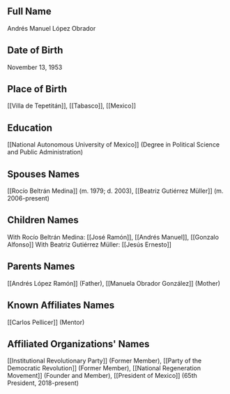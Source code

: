 ## Full Name
Andrés Manuel López Obrador

## Date of Birth
November 13, 1953

## Place of Birth
[[Villa de Tepetitán]], [[Tabasco]], [[Mexico]]

## Education
[[National Autonomous University of Mexico]] (Degree in Political Science and Public Administration)

## Spouses Names
[[Rocío Beltrán Medina]] (m. 1979; d. 2003),
[[Beatriz Gutiérrez Müller]] (m. 2006-present)

## Children Names
With Rocío Beltrán Medina: [[José Ramón]], [[Andrés Manuel]], [[Gonzalo Alfonso]]
With Beatriz Gutiérrez Müller: [[Jesús Ernesto]]

## Parents Names
[[Andrés López Ramón]] (Father),
[[Manuela Obrador González]] (Mother)

## Known Affiliates Names
[[Carlos Pellicer]] (Mentor)

## Affiliated Organizations' Names
[[Institutional Revolutionary Party]] (Former Member),
[[Party of the Democratic Revolution]] (Former Member),
[[National Regeneration Movement]] (Founder and Member),
[[President of Mexico]] (65th President, 2018-present)

